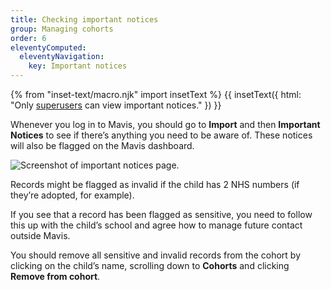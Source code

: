 ```yaml
---
title: Checking important notices
group: Managing cohorts
order: 6
eleventyComputed:
  eleventyNavigation:
    key: Important notices
---
```


{% from "inset-text/macro.njk" import insetText %}
{{ insetText({
  html: "Only <a href='/guide/users/#superusers'>superusers</a> can view important notices."
}) }}

Whenever you log in to Mavis, you should go to **Import** and then **Important Notices** to see if there’s anything you need to be aware of. These notices will also be flagged on the Mavis dashboard.

![Screenshot of important notices page.](/assets/images/notices.png)

Records might be flagged as invalid if the child has 2 NHS numbers (if they’re adopted, for example).

If you see that a record has been flagged as sensitive, you need to follow this up with the child’s school and agree how to manage future contact outside Mavis.

You should remove all sensitive and invalid records from the cohort by clicking on the child’s name, scrolling down to **Cohorts** and clicking **Remove from cohort**.
